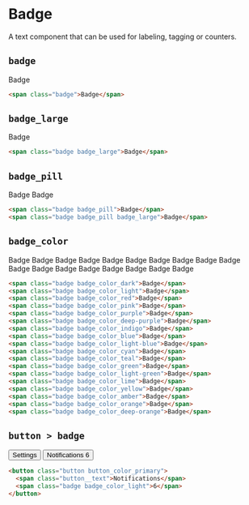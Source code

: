 # Badge

<p class="text_lead">A text component that can be used for labeling, tagging or counters.</p>

## `badge`

<div class="demo demo_medium_row">
  <div class="demo__render">
    <span class="badge">Badge</span>
  </div><!-- .demo__render -->
  <div class="demo__code">

```html
<span class="badge">Badge</span>
```

  </div><!-- .demo__code -->
</div><!-- .demo -->

## `badge_large`

<div class="demo demo_medium_row">
  <div class="demo__render demo__render_tile">
    <span class="badge badge_large">Badge</span>
  </div><!-- .demo__render -->
  <div class="demo__code">

```html
<span class="badge badge_large">Badge</span>
```

  </div><!-- .demo__code -->
</div><!-- .demo -->

## `badge_pill`

<div class="demo demo_medium_row">
  <div class="demo__render demo__render_tile">
    <span class="badge badge_pill">Badge</span>
    <span class="badge badge_pill badge_large">Badge</span>
  </div><!-- .demo__render -->
  <div class="demo__code">

```html
<span class="badge badge_pill">Badge</span>
<span class="badge badge_pill badge_large">Badge</span>
```

  </div><!-- .demo__code -->
</div><!-- .demo -->

## `badge_color`

<div class="demo demo_medium_row">
  <div class="demo__render demo__render_tile">
    <span class="badge badge_color_dark">Badge</span>
    <span class="badge badge_color_light">Badge</span>
    <span class="badge badge_color_red">Badge</span>
    <span class="badge badge_color_pink">Badge</span>
    <span class="badge badge_color_purple">Badge</span>
    <span class="badge badge_color_deep-purple">Badge</span>
    <span class="badge badge_color_indigo">Badge</span>
    <span class="badge badge_color_blue">Badge</span>
    <span class="badge badge_color_light-blue">Badge</span>
    <span class="badge badge_color_cyan">Badge</span>
    <span class="badge badge_color_teal">Badge</span>
    <span class="badge badge_color_green">Badge</span>
    <span class="badge badge_color_light-green">Badge</span>
    <span class="badge badge_color_lime">Badge</span>
    <span class="badge badge_color_yellow">Badge</span>
    <span class="badge badge_color_amber">Badge</span>
    <span class="badge badge_color_orange">Badge</span>
    <span class="badge badge_color_deep-orange">Badge</span>
  </div><!-- .demo__render -->
  <div class="demo__code">

```html
<span class="badge badge_color_dark">Badge</span>
<span class="badge badge_color_light">Badge</span>
<span class="badge badge_color_red">Badge</span>
<span class="badge badge_color_pink">Badge</span>
<span class="badge badge_color_purple">Badge</span>
<span class="badge badge_color_deep-purple">Badge</span>
<span class="badge badge_color_indigo">Badge</span>
<span class="badge badge_color_blue">Badge</span>
<span class="badge badge_color_light-blue">Badge</span>
<span class="badge badge_color_cyan">Badge</span>
<span class="badge badge_color_teal">Badge</span>
<span class="badge badge_color_green">Badge</span>
<span class="badge badge_color_light-green">Badge</span>
<span class="badge badge_color_lime">Badge</span>
<span class="badge badge_color_yellow">Badge</span>
<span class="badge badge_color_amber">Badge</span>
<span class="badge badge_color_orange">Badge</span>
<span class="badge badge_color_deep-orange">Badge</span>
```

  </div><!-- .demo__code -->
</div><!-- .demo -->

## `button > badge`

<div class="demo demo_medium_row">
  <div class="demo__render">
    <button class="button button_color_primary">
      Settings
    </button>
    <button class="button button_color_primary">
      <span class="button__text">Notifications</span>
      <span class="badge badge_color_light">6</span>
    </button>
  </div><!-- .demo__render -->
  <div class="demo__code">

```html
<button class="button button_color_primary">
  <span class="button__text">Notifications</span>
  <span class="badge badge_color_light">6</span>
</button>
```

  </div><!-- .demo__code -->
</div><!-- .demo -->
